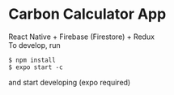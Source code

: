 # Carbon Calculator App  
  
React Native + Firebase (Firestore) + Redux  
To develop, run 
```
$ npm install
$ expo start -c
```
and start developing (expo required)
